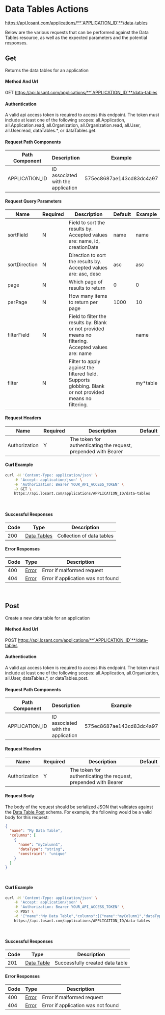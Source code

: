 # Data Tables Actions

https://api.losant.com/applications/**`APPLICATION_ID`**/data-tables

Below are the various requests that can be performed against the
Data Tables resource, as well as the expected
parameters and the potential responses.

## Get

Returns the data tables for an application

#### Method And Url

GET https://api.losant.com/applications/**`APPLICATION_ID`**/data-tables

#### Authentication
A valid api access token is required to access this endpoint. The token must
include at least one of the following scopes:
all.Application, all.Application.read, all.Organization, all.Organization.read, all.User, all.User.read, dataTables.*, or dataTables.get.

#### Request Path Components

| Path Component | Description | Example |
| -------------- | ----------- | ------- |
| APPLICATION_ID | ID associated with the application | 575ec8687ae143cd83dc4a97 |

#### Request Query Parameters

| Name | Required | Description | Default | Example |
| ---- | -------- | ----------- | ------- | ------- |
| sortField | N | Field to sort the results by. Accepted values are: name, id, creationDate | name | name |
| sortDirection | N | Direction to sort the results by. Accepted values are: asc, desc | asc | asc |
| page | N | Which page of results to return | 0 | 0 |
| perPage | N | How many items to return per page | 1000 | 10 |
| filterField | N | Field to filter the results by. Blank or not provided means no filtering. Accepted values are: name |  | name |
| filter | N | Filter to apply against the filtered field. Supports globbing. Blank or not provided means no filtering. |  | my*table |

#### Request Headers

| Name | Required | Description | Default |
| ---- | -------- | ----------- | ------- |
| Authorization | Y | The token for authenticating the request, prepended with Bearer | |

#### Curl Example

```bash
curl -H 'Content-Type: application/json' \
    -H 'Accept: application/json' \
    -H 'Authorization: Bearer YOUR_API_ACCESS_TOKEN' \
    -X GET \
    https://api.losant.com/applications/APPLICATION_ID/data-tables
```
<br/>

#### Successful Responses

| Code | Type | Description |
| ---- | ---- | ----------- |
| 200 | [Data Tables](schemas.md#data-tables) | Collection of data tables |

#### Error Responses

| Code | Type | Description |
| ---- | ---- | ----------- |
| 400 | [Error](schemas.md#error) | Error if malformed request |
| 404 | [Error](schemas.md#error) | Error if application was not found |

<br/>

## Post

Create a new data table for an application

#### Method And Url

POST https://api.losant.com/applications/**`APPLICATION_ID`**/data-tables

#### Authentication
A valid api access token is required to access this endpoint. The token must
include at least one of the following scopes:
all.Application, all.Organization, all.User, dataTables.*, or dataTables.post.

#### Request Path Components

| Path Component | Description | Example |
| -------------- | ----------- | ------- |
| APPLICATION_ID | ID associated with the application | 575ec8687ae143cd83dc4a97 |

#### Request Headers

| Name | Required | Description | Default |
| ---- | -------- | ----------- | ------- |
| Authorization | Y | The token for authenticating the request, prepended with Bearer | |

#### Request Body

The body of the request should be serialized JSON that validates against
the [Data Table Post](schemas.md#data-table-post) schema. For example, the following would be a
valid body for this request:

```json
{
  "name": "My Data Table",
  "columns": [
    {
      "name": "myColumn1",
      "dataType": "string",
      "constraint": "unique"
    }
  ]
}
```
<small><br/></small>

#### Curl Example

```bash
curl -H 'Content-Type: application/json' \
    -H 'Accept: application/json' \
    -H 'Authorization: Bearer YOUR_API_ACCESS_TOKEN' \
    -X POST \
    -d '{"name":"My Data Table","columns":[{"name":"myColumn1","dataType":"string","constraint":"unique"}]}' \
    https://api.losant.com/applications/APPLICATION_ID/data-tables
```
<br/>

#### Successful Responses

| Code | Type | Description |
| ---- | ---- | ----------- |
| 201 | [Data Table](schemas.md#data-table) | Successfully created data table |

#### Error Responses

| Code | Type | Description |
| ---- | ---- | ----------- |
| 400 | [Error](schemas.md#error) | Error if malformed request |
| 404 | [Error](schemas.md#error) | Error if application was not found |

<br/>

